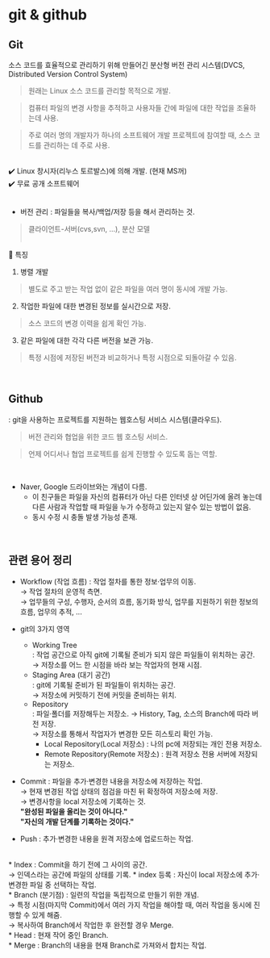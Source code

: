 # git & github

## Git 
소스 코드를 효율적으로 관리하기 위해 만들어긴 분산형 버전 관리 시스템(DVCS, Distributed Version Control System)

> 원래는 Linux 소스 코드를 관리할 목적으로 개발.    

> 컴퓨터 파일의 변경 사항을 추적하고 사용자들 간에 파일에 대한 작업을 조율하는데 사용.

> 주로 여러 명의 개발자가 하나의 소프트웨어 개발 프로젝트에 참여할 때, 소스 코드를 관리하는 데 주로 사용.

<br>
✔️ Linux 창시자(리누스 토르발스)에 의해 개발. (현재 MS꺼) <br>
✔️ 무료 공개 소프트웨어
<br> <br>

* 버전 관리 : 파일들을 복사/백업/저장 등을 해서 관리하는 것.
> 클라이언트-서버(cvs,svn, ...), 분산 모델 
<br> <br>

📍 특징 <br>
1. 병렬 개발
> 별도로 주고 받는 작업 없이 같은 파일을 여러 명이 동시에 개발 가능.

2. 작업한 파일에 대한 변경된 정보를 실시간으로 저장.
> 소스 코드의 변경 이력을 쉽게 확인 가능.

3. 같은 파일에 대한 각각 다른 버전을 보관 가능.
> 특정 시점에 저장된 버전과 비교하거나 특정 시점으로 되돌아갈 수 있음.

<br>

## Github
: git을 사용하는 프로젝트를 지원하는 웹호스팅 서비스 시스템(클라우드).
> 버전 관리와 협업을 위한 코드 웹 호스팅 서비스.

> 언제 어디서나 협업 프로젝트를 쉽게 진행할 수 있도록 돕는 역할.
<br>

* Naver, Google 드라이브와는 개념이 다름. <br>
    + 이 친구들은 파일을 자신의 컴퓨터가 아닌 다른 인터넷 상 어딘가에 올려 놓는데 다른 사람과 작업할 때 파일을 누가 수정하고 있는지 알수 있는 방법이 없음. <br>
    + 동시 수정 시 충돌 발생 가능성 존재.

<br>

## 관련 용어 정리
* Workflow (작업 흐름) : 작업 절차를 통한 정보·업무의 이동. <br>
    → 작업 절차의 운영적 측면. <br>
    → 업무들의 구성, 수행자, 순서의 흐름, 동기화 방식, 업무를 지원하기 위한 정보의 흐름, 업무의 추적, ...

* git의 3가지 영역

    * Working Tree <br> 
    : 작업 공간으로 아직 git에 기록될 준비가 되지 않은 파일들이 위치하는 공간.<br>
        → 저장소를 어느 한 시점을 바라 보는 작업자의 현재 시점.
    * Staging Area (대기 공간) <br>
    : git에 기록될 준비가 된 파일들이 위치하는 공간. <br>
        → 저장소에 커밋하기 전에 커밋을 준비하는 위치.
    * Repository <br>
    : 파일·폴더를 저장해두는 저장소.
        → History, Tag, 소스의 Branch에 따라 버전 저장. <br>
        → 저장소를 통해서 작업자가 변경한 모든 히스토리 확인 가능.<br>
        * Local Repository(Local 저장소) : 나의 pc에 저장되는 개인 전용 저장소.
        * Remote Repository(Remote 저장소) : 원격 저장소 전용 서버에 저장되는 저장소.

* Commit : 파일을 추가·변경한 내용을 저장소에 저장하는 작업.<br>
    → 현재 변경된 작업 상태의 점검을 마친 뒤 확정하여 저장소에 저장.<br>
    → 변경사항을 local 저장소에 기록하는 것. <br>
        **"완성된 파일을 올리는 것이 아니다."** <br>
        **"자신의 개발 단계를 기록하는 것이다."**

* Push : 추가·변경한 내용을 원격 저장소에 업로드하는 작업.
<br>
* Index : Commit을 하기 전에 그 사이의 공간.<br>
    → 인덱스라는 공간에 파일의 상태를 기록.
    * index 등록 : 자신이 local 저장소에 추가·변경한 파일 중 선택하는 작업.
<br>
* Branch (분기점) : 일련의 작업을 독립적으로 만들기 위한 개념.<br>
    → 특정 시점(마지막 Commit)에서 여러 가지 작업을 해야할 때, 여러 작업을 동시에 진행할 수 있게 해줌.<br>
    → 복사하여 Branch에서 작업한 후 완전할 경우 Merge.
<br>
* Head : 현재 작어 중인 Branch.
<br>
* Merge : Branch의 내용을 현재 Branch로 가져와서 합치는 작업.
